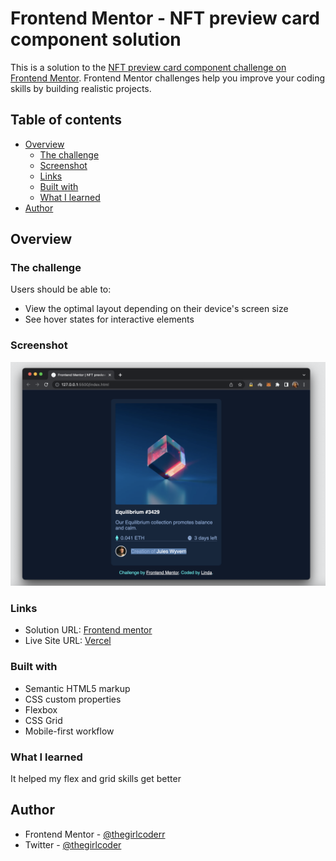 # Frontend Mentor - NFT preview card component solution

This is a solution to the [NFT preview card component challenge on Frontend Mentor](https://www.frontendmentor.io/challenges/nft-preview-card-component-SbdUL_w0U). Frontend Mentor challenges help you improve your coding skills by building realistic projects.

## Table of contents

- [Overview](#overview)
  - [The challenge](#the-challenge)
  - [Screenshot](#screenshot)
  - [Links](#links)
  - [Built with](#built-with)
  - [What I learned](#what-i-learned)
- [Author](#author)

## Overview

### The challenge

Users should be able to:

- View the optimal layout depending on their device's screen size
- See hover states for interactive elements

### Screenshot

![](images/Screenshot%202022-09-08%20at%2022.42.32.png)

### Links

- Solution URL: [Frontend mentor](https://www.frontendmentor.io/solutions/nft-preview-cardcomponent-using-css-flec-and-grid-6v403d-LnI)
- Live Site URL: [Vercel](https://nft-preview-card-component-jade.vercel.app/)

### Built with

- Semantic HTML5 markup
- CSS custom properties
- Flexbox
- CSS Grid
- Mobile-first workflow

### What I learned

It helped my flex and grid skills get better

## Author

- Frontend Mentor - [@thegirlcoderr](https://www.frontendmentor.io/profile/thegirlcoderr)
- Twitter - [@thegirlcoder](https://twitter.com/thegirlcoder)
